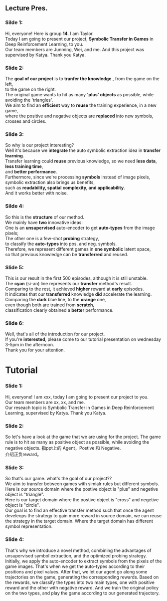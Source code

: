 ## Lecture Pres.
### Silde 1:<br>
Hi, everyone! Here is group **14**. I am Taylor.<br> 
Today I am going to present our project, **Symbolic Transfer in Games** in Deep Reinforcement Learning, to you. <br>
Our team members are Junming, Wei, and me. And this project was supervised by Katya. Thank you Katya.<br>
### Slide 2: <br>
The **goal of our project** is to **tranfer the knowledge** , from the game on the left, <br>
to the game on the right. <br>
The original game wants to hit as many **'plus' objects** as possible, while avoiding the 'triangles'. <br>
We aim to find an **efficient** way to **reuse** the training experience, in a new game, <br>
where the positive and negative objects are **replaced** into new symbols, <br>
crosses and circles.<br>
### Slide 3: <br>
So why is our project interesting? <br>
Well it's because we **integrate** the auto symbolic extraction idea in **transfer learning**.<br>
Transfer learning could **reuse** previous knowledge, so we need **less data**, **less training time**, <br>
and **better performance**.<br>
Furthermore, since we're processing **symbols** instead of image pixels, <br>
symbolic extraction also brings us benefits, <br>
such as **readability, spatial complexity, and applicability**. <br>
And it works better with noise.  <br>
### Silde 4: <br>
So this is the **structure** of our method. <br>
We mainly have **two** innovative ideas: <br>
One is an **unsupervised** auto-encoder to get **auto-types** from the image pixels; <br>
The other one is a few-shot **probing** strategy,<br>
to classify the **auto-types** into pos. and neg. symbols. <br>
Therefore, we represent different games in **one symbolic** latent space, <br>
so that previous knowledge can be **transferred** and reused.<br>
### Slide 5: <br>
This is our result in the first 500 episodes, although it is still unstable. <br>
The **cyan** (si-an) line represents our **transfer** method's result.<br> 
Comparing to the rest, it achieved **higher** reward at **early** episodes. <br>
It indicates that our **transferred** knowledge **did** accelerate the learning. <br>
Comparing the **dark** blue line, to the **orange** one, <br>
even though both are trained from **scratch**, <br>
classification clearly obtained a **better** performance. <br>
### Slide 6: <br>
Well, that's all of the introduction for our project.<br> 
If you're **interested**, please come to our tutorial presentation on wednesday 3-5pm in the afternoon.<br>
Thank you for your attention. <br>



# Tutorial
### Slide 1: <br>
Hi, everyone! I am xxx, today I am going to present our project to you. <br>
Our team members are xx, xx, and me. <br>
Our reseach topic is Symbolic Transfer in Games in Deep Reinforcement Learning, supervised by Katya. Thank you Katya.<br>
### Slide 2: <br>
So let's have a look at the game that we are using for the project. The game rule is to hit as many as positive object as possible, while avoiding the negative objects. 指ppt上的 Agent，Postive 和 Negative.<br> 介绍正负reward。
### Slide 3: <br>
So that's our game. what's the goal of our project??<br>
We aim to transfer between games with simialr rules but different symbols.<br>
Here is our source domain where the postive object is "plus" and negetive object is "triangle".<br>
Here is our target domain where the postive object is "cross" and negetive object is "circle".<br>
Our goal is to find an effective transfer method such that once the agent develeops the strategy to gain more reward in source domain, we can reuse the strategy in the target domain. Where the target domain has different symbol representation.  
### Slide 4: <br>



That's why we introduce a novel method, combining the advantages of unsupervised symbol extraction, and the optimized probing strategy. Initially, we apply the auto-encoder to extract symbols from the pixels of the game images. That's when we get the auto-types according to their positions and pixel values. After that, we let our agent go along some trajectories on the game, generating the corresponding rewards. Based on the rewards, we classify the types into two main types, one with positive reward and the other with negative reward. And we train the original policy on the two types, and play the game according to our generated trajectory.

